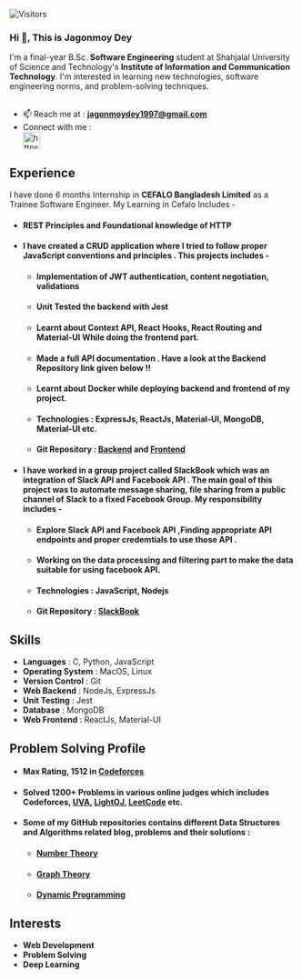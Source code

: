 ![Visitors](https://visitor-badge.glitch.me/badge?page_id=jagonmoy)

### Hi 👋, This is **Jagonmoy Dey**
I'm a final-year B.Sc. **Software Engineering** student at Shahjalal University of Science and Technology's **Institute of Information and Communication Technology**. I'm interested in learning new technologies, software engineering norms, and problem-solving techniques.
<br><br>
- 📫 Reach me at : **jagonmoydey1997@gmail.com** <br>
- Connect with me : <br> 
<a href="https://www.linkedin.com/in/jagonmoy/" target="blank"><img align="center" src="https://cdn.jsdelivr.net/npm/simple-icons@3.0.1/icons/linkedin.svg" alt="https://www.linkedin.com/in/jagonmoy/" height="30" width="30" /></a>

<p/>

## Experience 
 I have done 6 months Internship in  **CEFALO Bangladesh Limited** as a Trainee Software Engineer. 
 My Learning in Cefalo Includes -
 - #### **REST** Principles and Foundational knowledge of **HTTP**
 - #### I have created a CRUD application where I tried to follow proper JavaScript conventions and principles . This projects includes - 
    - #### Implementation of **JWT** authentication, **content negotiation**, validations
    - #### Unit Tested the backend with **Jest** 
    - #### Learnt about Context API, React Hooks, React Routing and **Material-UI** While doing the frontend part. 
    - #### Made a full API documentation . Have a look at the Backend Repository link given below !! 
    - #### Learnt about Docker while deploying backend and frontend of my project. 
    - #### **Technologies** : ExpressJs, ReactJs, Material-UI, MongoDB, Material-UI etc. 
    - #### **Git Repository** : [Backend](https://github.com/jagonmoy/Cefalo-Internship-Nodejs) and [Frontend](https://github.com/jagonmoy/Cefalo-Internship-ReactJs) 
 - #### I have worked in a group project called **SlackBook** which was an integration of Slack API and Facebook API . The main goal of this project was to automate message sharing, file sharing from a public channel of Slack to a fixed Facebook Group.  My responsibility includes - 
    - #### Explore Slack API and Facebook API ,Finding appropriate API endpoints and proper credemtials to use those API .
    - #### Working on the data processing and filtering  part to make the data suitable for using facebook API. 
    - #### **Technologies** : JavaScript, Nodejs 
    - #### **Git Repository** : [SlackBook](https://github.com/cefalobd/Slackbook)

## Skills

- **Languages** :  C, Python, JavaScript 
- **Operating System** : MacOS, Linux
- **Version Control** : Git
- **Web Backend** : NodeJs, ExpressJs
- **Unit Testing** : Jest
- **Database** : MongoDB 
- **Web Frontend** : ReactJs, Material-UI

## Problem Solving Profile 

   - #### Max Rating, 1512 in [Codeforces](https://codeforces.com/profile/Jagonmoy)
   - #### Solved 1200+ Problems in various online judges which includes Codeforces, [UVA](https://uhunt.onlinejudge.org/id/954978), [LightOJ](https://lightoj.com/user/jagonmoy), [LeetCode](https://leetcode.com/Jagonmoy/) etc. 
   - #### Some of my GitHub repositories contains different **Data Structures and Algorithms** related blog, problems and their solutions : 
       - #### [Number Theory](https://github.com/jagonmoy/Number-Theory)
       - #### [Graph Theory](https://github.com/jagonmoy/Graph-Theory) 
       - #### [Dynamic Programming](https://github.com/jagonmoy/Dynamic-Programming)


## Interests

- **Web Development**
- **Problem Solving**
- **Deep Learning**

<!--
**jagonmoy/jagonmoy** is a ✨ _special_ ✨ repository because its `README.md` (this file) appears on your GitHub profile.

Here are some ideas to get you started:

- 🔭 I’m currently working on ...
- 🌱 I’m currently learning ...
- 👯 I’m looking to collaborate on ...
- 🤔 I’m looking for help with ...
- 💬 Ask me about ...
...
- 😄 Pronouns: ...
- ⚡ Fun fact: ...
-->
